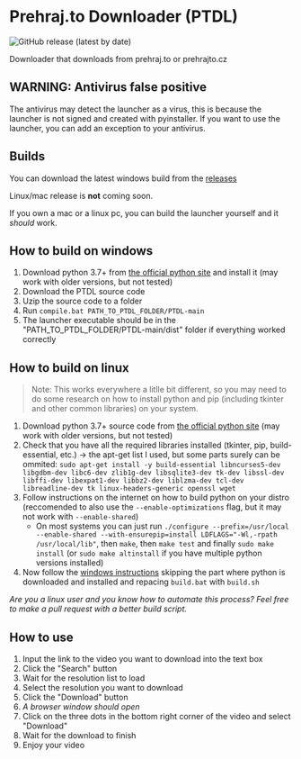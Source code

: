 # Prehraj.to Downloader (PTDL)

![GitHub release (latest by date)](https://img.shields.io/github/v/release/LUKISO2/PTDL)

Downloader that downloads from prehraj.to or prehrajto.cz

## WARNING: Antivirus false positive

The antivirus may detect the launcher as a virus, this is because the launcher is not signed and created with pyinstaller. If you want to use the launcher, you can add an exception to your antivirus.

## Builds

You can download the latest windows build from the [releases](https://github.com/LUKISO2/PTDL/releases)

Linux/mac release is **not** coming soon.

If you own a mac or a linux pc, you can build the launcher yourself and it *should* work.

## How to build on windows

1. Download python 3.7+ from [the official python site](https://www.python.org/downloads/release/python-3107/) and install it (may work with older versions, but not tested)
2. Download the PTDL source code
3. Uzip the source code to a folder
4. Run `compile.bat PATH_TO_PTDL_FOLDER/PTDL-main`
5. The launcher executable should be in the "PATH_TO_PTDL_FOLDER/PTDL-main/dist" folder if everything worked correctly

## How to build on linux

> Note: This works everywhere a litlle bit different, so you may need to do some research on how to install python and pip (including tkinter and other common libraries) on your system.

1. Download python 3.7+ source code from [the official python site](https://www.python.org/ftp/python/3.7.7/Python-3.7.7.tgz) (may work with older versions, but not tested)
2. Check that you have all the required libraries installed (tkinter, pip, build-essential, etc.) -> the apt-get list I used, but some parts surely can be ommited: `sudo apt-get install -y build-essential libncurses5-dev libgdbm-dev libc6-dev zlib1g-dev libsqlite3-dev tk-dev libssl-dev libffi-dev libexpat1-dev libbz2-dev liblzma-dev tcl-dev libreadline-dev tk linux-headers-generic openssl wget`
3. Follow instructions on the internet on how to build python on your distro (reccomended to also use the `--enable-optimizations` flag, but it may not work with `--enable-shared`)
    - On most systems you can just run `./configure --prefix=/usr/local --enable-shared --with-ensurepip=install LDFLAGS="-Wl,-rpath /usr/local/lib"`, then `make`, then `make test` and finally `sudo make install` (or `sudo make altinstall` if you have multiple python versions installed)
4. Now follow the [windows instructions](#how-to-build-on-windows) skipping the part where python is downloaded and installed and repacing `build.bat` with `build.sh`

*Are you a linux user and you know how to automate this process? Feel free to make a pull request with a better build script.*

## How to use

1) Input the link to the video you want to download into the text box
2) Click the "Search" button
3) Wait for the resolution list to load
4) Select the resolution you want to download
5) Click the "Download" button
6) *A browser window should open*
7) Click on the three dots in the bottom right corner of the video and select "Download"
8) Wait for the download to finish
9) Enjoy your video
